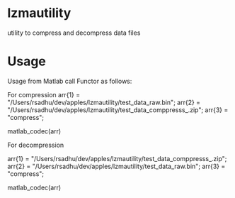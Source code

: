 # lzmautility
utility to compress and decompress data files

# Usage

Usage from Matlab call Functor as follows:

For compression
arr{1} = "/Users/rsadhu/dev/apples/lzmautility/test_data_raw.bin";
arr{2} = "/Users/rsadhu/dev/apples/lzmautility/test_data_comppresss_.zip";
arr{3} = "compress";

matlab_codec(arr)

For decompression

arr{1} = "/Users/rsadhu/dev/apples/lzmautility/test_data_comppresss_.zip";
arr{2} = "/Users/rsadhu/dev/apples/lzmautility/test_data_raw.bin";
arr{3} = "compress";

matlab_codec(arr)

